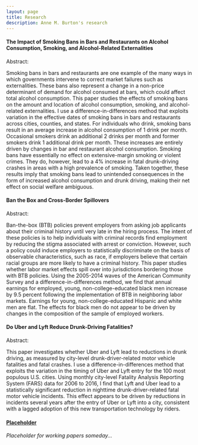 ```yaml
---
layout: page
title: Research
description: Anne M. Burton's research
---
```


#### The Impact of Smoking Bans in Bars and Restaurants on Alcohol Consumption, Smoking, and Alcohol-Related Externalities

Abstract:

Smoking bans in bars and restaurants are one example of the many ways in which governments intervene to correct market failures such as externalities. These bans also represent a change in a non-price determinant of demand for alcohol consumed at bars, which could affect total alcohol consumption. This paper studies the effects of smoking bans on the amount and location of alcohol consumption, smoking, and alcohol-related externalities. I use a difference-in-differences method that exploits variation in the effective dates of smoking bans in bars and restaurants across cities, counties, and states. For individuals who drink, smoking bans result in an average increase in alcohol consumption of 1 drink per month. Occasional smokers drink an additional 2 drinks per month and former smokers drink 1 additional drink per month. These increases are entirely driven by changes in bar and restaurant alcohol consumption. Smoking bans have essentially no effect on extensive-margin smoking or violent crimes. They do, however, lead to a 4% increase in fatal drunk-driving crashes in areas with a high prevalence of smoking. Taken together, these results imply that smoking bans lead to unintended consequences in the form of increased alcohol consumption and drunk driving, making their net effect on social welfare ambiguous. 


#### Ban the Box and Cross-Border Spillovers

Abstract:

Ban-the-box (BTB) policies prevent employers from asking job applicants about their criminal history until very late in the hiring process. The intent of these policies is to help individuals with criminal records find employment by reducing the stigma associated with arrest or conviction. However, such a policy could induce employers to statistically discriminate on the basis of observable characteristics, such as race, if employers believe that certain racial groups are more likely to have a criminal history. This paper studies whether labor market effects spill over into jurisdictions bordering those with BTB policies. Using the 2005-2014 waves of the American Community Survey and a difference-in-differences method, we find that annual earnings for employed, young, non-college-educated black men increase by 9.5 percent following the implementation of BTB in neighboring labor markets. Earnings for young, non-college-educated Hispanic and white men are flat. The effects for black men do not appear to be driven by changes in the composition of the sample of employed workers.

#### Do Uber and Lyft Reduce Drunk-Driving Fatalities?

Abstract:

This paper investigates whether Uber and Lyft lead to reductions in drunk driving, as measured by city-level drunk-driver-related motor vehicle fatalities and fatal crashes. I use a difference-in-differences method that exploits the variation in the timing of Uber and Lyft entry for the 100 most populous U.S. cities. Using monthly city-level Fatality Analysis Reporting System (FARS) data for 2006 to 2016, I find that Lyft and Uber lead to a statistically significant reduction in nighttime drunk-driver-related fatal motor vehicle incidents. This effect appears to be driven by reductions in incidents several years after the entry of Uber or Lyft into a city, consistent with a lagged adoption of this new transportation technology by riders.



#### <u>Placeholder</u>
*Placeholder for working papers someday...*

<!--[click here for the most recent version of the paper]({{ BASE_PATH}}/pages/working_papers/sample-working-paper.pdf)-->


<!-- Note: this is how to write a comment in HTML. Everything in here won't show up on your webpage.-->

<!--
To increase the size of the title, use fewer # in front of the paper title.
To decrease the size of the title, use more #. 
To remove the italics, remove the * before and after the description
To remove the underline from the title, remove the <u> tags (<u> and </u>)
-->